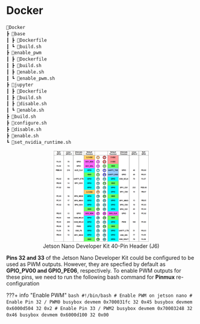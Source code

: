 # Docker

``` bash
📂Docker
┣ 📂base
┃ ┣ 🐋Dockerfile
┃ ┗ 📜build.sh
┣ 📂enable_pwm
┃ ┣ 🐋Dockerfile
┃ ┣ 📜build.sh
┃ ┣ 📜enable.sh
┃ ┗ 📜enable_pwm.sh
┣ 📂jupyter
┃ ┣ 🐋Dockerfile
┃ ┣ 📜build.sh
┃ ┣ 📜disable.sh
┃ ┗ 📜enable.sh
┣ 📜build.sh
┣ 📜configure.sh
┣ 📜disable.sh
┣ 📜enable.sh
┗ 📜set_nvidia_runtime.sh
```

<div style="text-align:center"> 
	<img src="../../images/646984561.png" width=50% alt="646984561"> 
	<figcaption>Jetson Nano Developer Kit 40-Pin Header (J6)</figcaption> 
</div>

**Pins 32 and 33** of the Jetson Nano Developer Kit could be configured to be used as PWM outputs. 
However, they are specfied by default as **GPIO_PV00 and GPIO_PE06**, respectively. To enable PWM outputs for these pins, we need to run the following bash command for **Pinmux** re-configuration

???+ info "Enable PWM"
	``` bash
    #!/bin/bash
    # Enable PWM on jetson nano
    # Enable Pin 32 / PWM0
    busybox devmem 0x700031fc 32 0x45
    busybox devmem 0x6000d504 32 0x2
    # Enable Pin 33 / PWM2
    busybox devmem 0x70003248 32 0x46
    busybox devmem 0x6000d100 32 0x00
  	```

